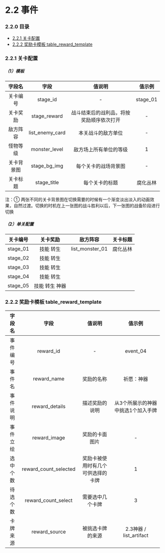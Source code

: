# 2.2 事件

### 2.2.0 目录

- [<div>2.2.1 关卡配置</div>](#221)
- [<div>2.2.2 奖励卡模板 table_reward_template</div>](#222)

### 2.2.1 关卡配置<div id="226">

##### （1）模板

|   字段名   |      字段       |                  值说明                  |  值示例  |
| :--------: | :-------------: | :--------------------------------------: | :------: |
|  关卡编号  |    stage_id     |                    -                     | stage_01 |
|  关卡奖励  |  stage_reward   | 战斗结束后的战利品，将按奖励顺序依次打开 |    -     |
|  敌方阵容  | list_enemy_card |            本关战斗的敌方单位            |    -     |
|  怪物等级  |  monster_level  |          敌方场上所有单位的等级          |    1     |
| 关卡背景图 |  stage_bg_img   |           每个关卡的战场背景图           |    -     |
|  关卡标题  |   stage_title   |              每个关卡的标题              | 腐化丛林 |

注：① 两张不同的关卡背景图在切换需要的时候有一个渐变淡出淡入的动画效果，自然过渡。切换的时机在上一张图的战斗胜利以后，下一张图的战备阶段进行切换



##### （2）单关配置

| 关卡编号 |    关卡奖励    |    敌方阵容     | 关卡标题 |
| :------: | :------------: | :-------------: | :------: |
| stage_01 |   技能 转生    | list_monster_01 | 腐化丛林 |
| stage_02 |   技能 转生    |                 |          |
| stage_03 |   技能 转生    |                 |          |
| stage_04 |   技能 转生    |                 |          |
| stage_05 | 技能 转生 神器 |                 |          |



### 2.2.2 奖励卡模板 table_reward_template<div id="222">

|  字段名  |         字段          |               值说明               |               值示例               |
| :------: | :-------------------: | :--------------------------------: | :--------------------------------: |
| 事件编号 |       reward_id       |                 -                  |              event_04              |
|  事件名  |      reward_name      |             奖励的名称             |             祈愿：神器             |
| 事件说明 |    reward_details     |           描述奖励的说明           | 从3个所展示的神器中挑选1个加入手牌 |
| 事件立绘 |     reward_image      |           奖励的卡面图片           |                 -                  |
| 选中个数 | reward_count_selected | 奖励卡被使用时有几个可供选择的卡牌 |                 1                  |
| 待选个数 |  reward_count_select  |          需要选中几个卡牌          |                 3                  |
| 卡牌来源 |     reward_source     |          被挑选卡牌的来源          |      2.3神器 / list_artifact       |
